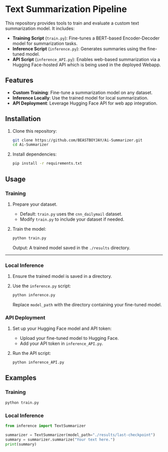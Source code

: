 
# Text Summarization Pipeline

This repository provides tools to train and evaluate a custom text summarization model. It includes:

- **Training Script** (`train.py`): Fine-tunes a BERT-based Encoder-Decoder model for summarization tasks.
- **Inference Script** (`inference.py`): Generates summaries using the fine-tuned model.
- **API Script** (`inference_API.py`): Enables web-based summarization via a Hugging Face-hosted API which is being used in the deployed Webapp.

## Features

- **Custom Training**: Fine-tune a summarization model on any dataset.
- **Inference Locally**: Use the trained model for local summarization.
- **API Deployment**: Leverage Hugging Face API for web app integration.



## Installation

1. Clone this repository:
   ```bash
   git clone https://github.com/BEASTBOYJAY/Ai-Summarizer.git
   cd Ai-Summarizer
   ```

2. Install dependencies:
   ```bash
   pip install -r requirements.txt
   ```

## Usage

### Training

1. Prepare your dataset.
   - Default: `train.py` uses the `cnn_dailymail` dataset.
   - Modify `train.py` to include your dataset if needed.

2. Train the model:
   ```bash
   python train.py
   ```
   Output: A trained model saved in the `./results` directory.

---

### Local Inference

1. Ensure the trained model is saved in a directory.
2. Use the `inference.py` script:
   ```bash
   python inference.py
   ```

   Replace `model_path` with the directory containing your fine-tuned model.



### API Deployment

1. Set up your Hugging Face model and API token:
   - Upload your fine-tuned model to Hugging Face.
   - Add your API token in `inference_API.py`.

2. Run the API script:
   ```bash
   python inference_API.py
   ```


## Examples

### Training
```bash
python train.py
```

### Local Inference
```python
from inference import TextSummarizer

summarizer = TextSummarizer(model_path="./results/last-checkpoint")
summary = summarizer.summarize("Your text here.")
print(summary)
```

